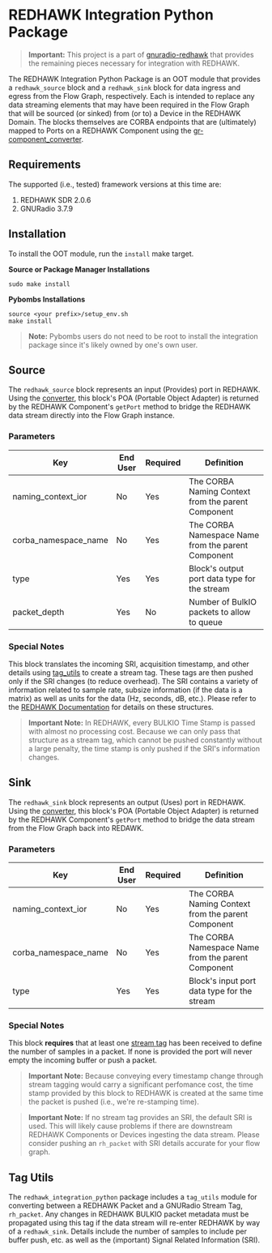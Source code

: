 # REDHAWK Integration Python Package

 > **Important:** This project is a part of [gnuradio-redhawk][1] that provides the remaining pieces necessary for integration with REDHAWK.

The REDHAWK Integration Python Package is an OOT module that provides a `redhawk_source` block and a `redhawk_sink` block for data ingress and egress from the Flow Graph, respectively.  Each is intended to replace any data streaming elements that may have been required in the Flow Graph that will be sourced (or sinked) from (or to) a Device in the REDHAWK Domain.  The blocks themselves are CORBA endpoints that are (ultimately) mapped to Ports on a REDHAWK Component using the [gr-component_converter][2].

## Requirements

The supported (i.e., tested) framework versions at this time are:

 1. REDHAWK SDR 2.0.6
 2. GNURadio 3.7.9

## Installation

To install the OOT module, run the `install` make target.

**Source or Package Manager Installations**

```
sudo make install
```

**Pybombs Installations**

```
source <your prefix>/setup_env.sh
make install
```

 > **Note:** Pybombs users do not need to be root to install the integration package since it's likely owned by one's own user.

## Source

The `redhawk_source` block represents an input (Provides) port in REDHAWK.  Using the [converter][2], this block's POA (Portable Object Adapter) is returned by the REDHAWK Component's `getPort` method to bridge the REDHAWK data stream directly into the Flow Graph instance.

### Parameters

| Key | End User | Required | Definition |
| -------- | -------- | -------- | ---------- |
| naming_context_ior | No | Yes | The CORBA Naming Context from the parent Component |
| corba_namespace_name | No | Yes | The CORBA Namespace Name from the parent Component |
| type | Yes | Yes | Block's output port data type for the stream |
| packet_depth | Yes | No | Number of BulkIO packets to allow to queue |

### Special Notes

This block translates the incoming SRI, acquisition timestamp, and other details using [tag_utils](#tag-utils) to create a stream tag.  These tags are then pushed only if the SRI changes (to reduce overhead).  The SRI contains a variety of information related to sample rate, subsize information (if the data is a matrix) as well as units for the data (Hz, seconds, dB, etc.).  Please refer to the [REDHAWK Documentation][3] for details on these structures.

 > **Important Note:** In REDHAWK, every BULKIO Time Stamp is passed with almost no processing cost.  Because we can only pass that structure as a stream tag, which cannot be pushed constantly without a large penalty, the time stamp is only pushed if the SRI's information changes.

## Sink

The `redhawk_sink` block represents an output (Uses) port in REDHAWK.  Using the [converter][2], this block's POA (Portable Object Adapter) is returned by the REDHAWK Component's `getPort` method to bridge the data stream from the Flow Graph back into REDAWK.

### Parameters

| Key | End User | Required | Definition |
| -------- | -------- | -------- | ---------- |
| naming_context_ior | No | Yes | The CORBA Naming Context from the parent Component |
| corba_namespace_name | No | Yes | The CORBA Namespace Name from the parent Component |
| type | Yes | Yes | Block's input port data type for the stream |

### Special Notes

This block **requires** that at least one [stream tag](#tag-utils) has been received to define the number of samples in a packet.  If none is provided the port will never empty the incoming buffer or push a packet.

 > **Important Note:** Because conveying every timestamp change through stream tagging would carry a significant perfomance cost, the time stamp provided by this block to REDHAWK is created at the same time the packet is pushed (i.e., we're re-stamping time).


 > **Important Note:** If no stream tag provides an SRI, the default SRI is used.  This will likely cause problems if there are downstream REDHAWK Components or Devices ingesting the data stream.  Please consider pushing an `rh_packet` with SRI details accurate for your flow graph.


## Tag Utils <span id="tag-utils"></span>

The `redhawk_integration_python` package includes a `tag_utils` module for converting between a REDHAWK Packet and a GNURadio Stream Tag, `rh_packet`.  Any changes in REDHAWK BULKIO packet metadata must be propagated using this tag if the data stream will re-enter REDHAWK by way of a `redhawk_sink`.  Details include the number of samples to include per buffer push, etc. as well as the (important) Signal Related Information (SRI).


[1]: https://github.com/GeonTech/gnuradio-redhawk
[2]: https://github.com/GeonTech/gr-component_converter
[3]: http://redhawksdr.github.io/Documentation/mainch5.html